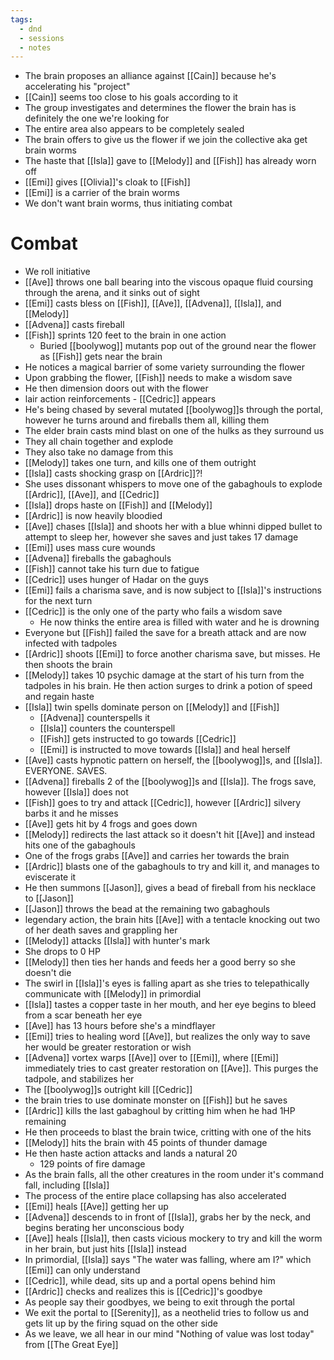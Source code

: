```yaml
---
tags:
  - dnd
  - sessions
  - notes
---
```

- The brain proposes an alliance against [[Cain]] because he's accelerating his "project"
- [[Cain]] seems too close to his goals according to it
- The group investigates and determines the flower the brain has is definitely the one we're looking for
- The entire area also appears to be completely sealed
- The brain offers to give us the flower if we join the collective aka get brain worms
- The haste that [[Isla]] gave to [[Melody]] and [[Fish]] has already worn off
- [[Emi]] gives [[Olivia]]'s cloak to [[Fish]]
- [[Emi]] is a carrier of the brain worms
- We don't want brain worms, thus initiating combat
# Combat
- We roll initiative
- [[Ave]] throws one ball bearing into the viscous opaque fluid coursing through the arena, and it sinks out of sight
- [[Emi]] casts bless on [[Fish]], [[Ave]], [[Advena]], [[Isla]], and [[Melody]]
- [[Advena]] casts fireball
- [[Fish]] sprints 120 feet to the brain in one action
	- Buried [[boolywog]] mutants pop out of the ground near the flower as [[Fish]] gets near the brain
- He notices a magical barrier of some variety surrounding the flower
- Upon grabbing the flower, [[Fish]] needs to make a wisdom save
- He then dimension doors out with the flower
- lair action reinforcements - [[Cedric]] appears
- He's being chased by several mutated [[boolywog]]s through the portal, however he turns around and fireballs them all, killing them
- The elder brain casts mind blast on one of the hulks as they surround us
- They all chain together and explode
- They also take no damage from this
- [[Melody]] takes one turn, and kills one of them outright
- [[Isla]] casts shocking grasp on [[Ardric]]?!
- She uses dissonant whispers to move one of the gabaghouls to explode [[Ardric]], [[Ave]], and [[Cedric]]
- [[Isla]] drops haste on [[Fish]] and [[Melody]]
- [[Ardric]] is now heavily bloodied
- [[Ave]] chases [[Isla]] and shoots her with a blue whinni dipped bullet to attempt to sleep her, however she saves and just takes 17 damage
- [[Emi]] uses mass cure wounds
- [[Advena]] fireballs the gabaghouls
- [[Fish]] cannot take his turn due to fatigue
- [[Cedric]] uses hunger of Hadar on the guys
- [[Emi]] fails a charisma save, and is now subject to [[Isla]]'s instructions for the next turn
- [[Cedric]] is the only one of the party who fails a wisdom save
	- He now thinks the entire area is filled with water and he is drowning
- Everyone but [[Fish]] failed the save for a breath attack and are now infected with tadpoles
- [[Ardric]] shoots [[Emi]] to force another charisma save, but misses. He then shoots the brain
- [[Melody]] takes 10 psychic damage at the start of his turn from the tadpoles in his brain. He then action surges to drink a potion of speed and regain haste
- [[Isla]] twin spells dominate person on [[Melody]] and [[Fish]]
	- [[Advena]] counterspells it
	- [[Isla]] counters the counterspell
	- [[Fish]] gets instructed to go towards [[Cedric]]
	- [[Emi]] is instructed to move towards [[Isla]] and heal herself
- [[Ave]] casts hypnotic pattern on herself, the [[boolywog]]s, and [[Isla]]. EVERYONE. SAVES.
- [[Advena]] fireballs 2 of the [[boolywog]]s and [[Isla]]. The frogs save, however [[Isla]] does not
- [[Fish]] goes to try and attack [[Cedric]], however [[Ardric]] silvery barbs it and he misses
- [[Ave]] gets hit by 4 frogs and goes down
- [[Melody]] redirects the last attack so it doesn't hit [[Ave]] and instead hits one of the gabaghouls
- One of the frogs grabs [[Ave]] and carries her towards the brain
- [[Ardric]] blasts one of the gabaghouls to try and kill it, and manages to eviscerate it
- He then summons [[Jason]], gives a bead of fireball from his necklace to [[Jason]]
- [[Jason]] throws the bead at the remaining two gabaghouls
- legendary action, the brain hits [[Ave]] with a tentacle knocking out two of her death saves and grappling her
- [[Melody]] attacks [[Isla]] with hunter's mark
- She drops to 0 HP
- [[Melody]] then ties her hands and feeds her a good berry so she doesn't die
- The swirl in [[Isla]]'s eyes is falling apart as she tries to telepathically communicate with [[Melody]] in primordial
- [[Isla]] tastes a copper taste in her mouth, and her eye begins to bleed from a scar beneath her eye
- [[Ave]] has 13 hours before she's a mindflayer
- [[Emi]] tries to healing word [[Ave]], but realizes the only way to save her would be greater restoration or wish
- [[Advena]] vortex warps [[Ave]] over to [[Emi]], where [[Emi]] immediately tries to cast greater restoration on [[Ave]]. This purges the tadpole, and stabilizes her
- The [[boolywog]]s outright kill [[Cedric]]
- the brain tries to use dominate monster on [[Fish]] but he saves
- [[Ardric]] kills the last gabaghoul by critting him when he had 1HP remaining
- He then proceeds to blast the brain twice, critting with one of the hits
- [[Melody]] hits the brain with 45 points of thunder damage
- He then haste action attacks and lands a natural 20
	- 129 points of fire damage
- As the brain falls, all the other creatures in the room under it's command fall, including [[Isla]]
- The process of the entire place collapsing has also accelerated
- [[Emi]] heals [[Ave]] getting her up
- [[Advena]] descends to in front of [[Isla]], grabs her by the neck, and begins berating her unconscious body
- [[Ave]] heals [[Isla]], then casts vicious mockery to try and kill the worm in her brain, but just hits [[Isla]] instead
- In primordial, [[Isla]] says "The water was falling, where am I?" which [[Emi]] can only understand
- [[Cedric]], while dead, sits up and a portal opens behind him
- [[Ardric]] checks and realizes this is [[Cedric]]'s goodbye
- As people say their goodbyes, we being to exit through the portal
- We exit the portal to [[Serenity]], as a neothelid tries to follow us and gets lit up by the firing squad on the other side
- As we leave, we all hear in our mind "Nothing of value was lost today" from [[The Great Eye]]